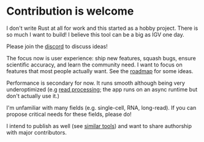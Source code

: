 # Contribution is welcome

I don't write Rust at all for work and this started as a hobby project. There is so much I want to build! I believe this tool can be a big as IGV one day.

Please join the [discord](https://discord.gg/NKGg684M) to discuss ideas!

The focus now is user experience: ship new features, squash bugs, ensure scientific accuracy, and learn the community need. I want to focus on features that most people actually want. See the [roadmap](ROADMAP.md) for some ideas.

Performance is secondary for now. It runs smooth although being very underoptimized (e.g [read processing](https://github.com/zeqianli/tgv/blob/main/src/models/alignment.rs); the app runs on an async runtime but don't actually use it.)

I'm unfamiliar with many fields (e.g. single-cell, RNA, long-read). If you can propose critical needs for these fields, please do!

I intend to publish as well (see [similar tools](https://academic.oup.com/bioinformatics/article/33/10/1568/2949507)) and want to share authorship with major contributors.
